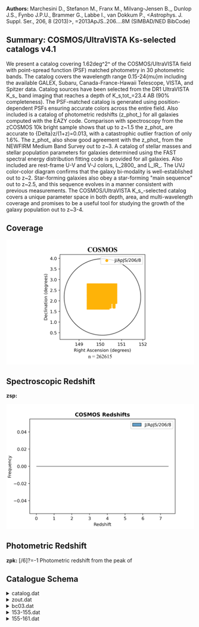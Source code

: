 **Authors:** Marchesini D., Stefanon M., Franx M., Milvang-Jensen B.,, Dunlop J.S., Fynbo J.P.U., Brammer G., Labbe I., van Dokkum P., <Astrophys. J. Suppl. Ser., 206, 8 (2013)>, =2013ApJS..206....8M (SIMBAD/NED BibCode)

## Summary: COSMOS/UltraVISTA Ks-selected catalogs v4.1 

We present a catalog covering 1.62deg^2^ of the COSMOS/UltraVISTA field with point-spread function (PSF) matched photometry in 30 photometric bands. The catalog covers the wavelength range 0.15-24{mu}m including the available GALEX, Subaru, Canada-France-Hawaii Telescope, VISTA, and Spitzer data. Catalog sources have been selected from the DR1 UltraVISTA K_s_ band imaging that reaches a depth of K_s,tot_=23.4 AB (90% completeness). The PSF-matched catalog is generated using position-dependent PSFs ensuring accurate colors across the entire field. Also included is a catalog of photometric redshifts (z_phot_) for all galaxies computed with the EAZY code. Comparison with spectroscopy from the zCOSMOS 10k bright sample shows that up to z~1.5 the z_phot_ are accurate to {Delta}z/(1+z)=0.013, with a catastrophic outlier fraction of only 1.6%. The z_phot_ also show good agreement with the z_phot_ from the NEWFIRM Medium Band Survey out to z~3. A catalog of stellar masses and stellar population parameters for galaxies determined using the FAST spectral energy distribution fitting code is provided for all galaxies. Also included are rest-frame U-V and V-J colors, L_2800_ and L_IR_. The UVJ color-color diagram confirms that the galaxy bi-modality is well-established out to z~2. Star-forming galaxies also obey a star-forming "main sequence" out to z~2.5, and this sequence evolves in a manner consistent with previous measurements. The COSMOS/UltraVISTA K_s_-selected catalog covers a unique parameter space in both depth, area, and multi-wavelength coverage and promises to be a useful tool for studying the growth of the galaxy population out to z~3-4.
## Coverage
![image](https://raw.githubusercontent.com/joshgithubbin/Sherlock-DDF/refs/heads/main/Catalogue%20Plotting/Catalogues/J-ApJS-206-8/Subcatalogues/COSMOS/Plots/fieldcover.png)
## Spectroscopic Redshift 
 
**zsp:**  
 

![image](https://raw.githubusercontent.com/joshgithubbin/Sherlock-DDF/refs/heads/main/Catalogue%20Plotting/Catalogues/J-ApJS-206-8/Subcatalogues/COSMOS/Plots/zspec.png)
## Photometric Redshift 
 
**zpk:** [/6]?=-1 Photometric redshift from the peak of 
 

## Catalogue Schema

<details>
<summary>catalog.dat</summary>

| Bytes   | Format       | Units       | Label         | Explanations                                                                |
|:--------|:-------------|:------------|:--------------|:----------------------------------------------------------------------------|
| 1- 6    | I6           | ---         | Seq           | [1/262615] Running sequence number                                          |
| 8- 16   | F9.5         | deg         | RAdeg         | [149.3/150.8] Right ascension (J2000)                                       |
| 18- 26  | F9.7         | deg         | DEdeg         | [1.6/2.9] Declination (J2000)                                               |
| 28- 38  | F11.5        | pix         | xpix          | X position of object in the Ks image                                        |
| 40- 50  | F11.5        | pix         | ypix          | Y position of object in the Ks image                                        |
| 52- 61  | F10.3        | ---         | FKstot        | [-41/644028] Total Ks-band flux with apcor                                  |
| 63- 68  | F6.3         | ---         | e_FKstot      | [0.1/53] Kstot uncertainty                                                  |
| 70- 78  | F9.3         | 0.3631uJy   | FKs           | [0.01/75226] UltraVISTA Ks flux (2)                                         |
| 80- 85  | F6.3         | 0.3631uJy   | e_FKs         | [0.6/17] FKs uncertainty                                                    |
| 87- 95  | F9.3         | 0.3631uJy   | FH            | [-16/93819] UltraVISTA H flux (2)                                           |
| 97-102  | F6.3         | 0.3631uJy   | e_FH          | [0.5/13] FH uncertainty                                                     |
| 104-112 | F9.3         | 0.3631uJy   | FJ            | [-19.1/64555] UltraVISTA J flux (2)                                         |
| 114-119 | F6.3         | 0.3631uJy   | e_FJ          | [0.3/10.3] FJ uncertainty                                                   |
| 121-130 | F10.3        | 0.3631uJy   | FY            | [-14.8/116197] UltraVISTA Y (broadband at                                   |
| 132-137 | F6.3         | 0.3631uJy   | e_FY          | [0.3/17] FY uncertainty                                                     |
| 139-147 | F9.3         | 0.3631uJy   | Fch4          | [-5255/44148]?=-99.9 Spitzer/IRAC                                           |
| 149-158 | F10.3        | 0.3631uJy   | e_Fch4        | [3.9/103098]?=-99.9 Fch4 uncertainty                                        |
| 160-168 | F9.3         | 0.3631uJy   | Fch3          | [-1501/63780]?=-99.9 Spitzer/IRAC                                           |
| 170-177 | F8.3         | 0.3631uJy   | e_Fch3        | [4.1/3195]?=-99.9 Fch3 uncertainty                                          |
| 179-187 | F9.3         | 0.3631uJy   | Fch2          | [-223/26394]?=-99.9 Spitzer/IRAC                                            |
| 189-196 | F8.3         | 0.3631uJy   | e_Fch2        | [0.6/1322]?=-99.9 Fch2 uncertainty                                          |
| 198-206 | F9.3         | 0.3631uJy   | Fch1          | [-218/23086]?=-99.9 Spitzer/IRAC                                            |
| 208-215 | F8.3         | 0.3631uJy   | e_Fch1        | [0.5/1156]?=-99.9 Fch1 uncertainty                                          |
| 217-224 | F8.3         | 0.3631uJy   | Fzp           | [-7/2060]?=-99.999 Subaru/SuprimeCam                                        |
| 226-232 | F7.3         | 0.3631uJy   | e_Fzp         | [0.1/2]?=-99.999 Fzp uncertainty                                            |
| 234-240 | F7.3         | 0.3631uJy   | Fip           | [-6.2/514]?=-99.999 Subaru/SuprimeCam                                       |
| 242-248 | F7.3         | 0.3631uJy   | e_Fip         | [0.08/0.8]?=-99.999 Fip uncertainty                                         |
| 250-256 | F7.3         | 0.3631uJy   | Frp           | [-17/876]?=-99.999 Subaru/SuprimeCam                                        |
| 258-264 | F7.3         | 0.3631uJy   | e_Frp         | [0.05/1.3]?=-99.999 Frp uncertainty                                         |
| 266-273 | F8.3         | 0.3631uJy   | FV            | [-6.6/1175]?=-99.999 Subaru/SuprimeCam                                      |
| 275-281 | F7.3         | 0.3631uJy   | e_FV          | [0.05/1.3]?=-99.999 FV uncertainty                                          |
| 283-290 | F8.3         | 0.3631uJy   | Fgp           | [-46/1249]?=-99.999 Subaru/SuprimeCam                                       |
| 292-298 | F7.3         | 0.3631uJy   | e_Fgp         | [0.05/0.8]?=-99.999 Fgp uncertainty                                         |
| 300-307 | F8.3         | 0.3631uJy   | FB            | [-7.4/1138]?=-99.999 Subaru/SuprimeCam                                      |
| 309-315 | F7.3         | 0.3631uJy   | e_FB          | [0.03/1.2]?=-99.999 FB uncertainty                                          |
| 317-325 | F9.3         | 0.3631uJy   | Fu            | [-54.1/16050] CFHT/MegaCam u* flux (2)                                      |
| 327-332 | F6.3         | 0.3631uJy   | e_Fu          | [0.03/14.2] Fu uncertainty                                                  |
| 334-341 | F8.3         | 0.3631uJy   | FIA484        | [-257/2448]?=-99.999 Subaru/SuprimeCam                                      |
| 484     | flux         | (2)         | 343-349       | F7.3  0.3631uJy e_FIA484 [0.07/8]?=-99.999 FIA484 uncertainty               |
| 351-358 | F8.3         | 0.3631uJy   | FIA527        | [-316/3211]?=-99.999 Subaru/SuprimeCam                                      |
| 527     | flux         | (2)         | 360-366       | F7.3  0.3631uJy e_FIA527 [0.07/9]?=-99.999 FIA527 uncertainty               |
| 368-375 | F8.3         | 0.3631uJy   | FIA624        | [-412/3666]?=-99.999 Subaru/SuprimeCam                                      |
| 624     | flux         | (2)         | 377-383       | F7.3  0.3631uJy e_FIA624 [0.09/8]?=-99.999 FIA624 uncertainty               |
| 385-392 | F8.3         | 0.3631uJy   | FIA679        | [-582/5602]?=-99.999 Subaru/SuprimeCam                                      |
| 679     | flux         | (2)         | 394-400       | F7.3  0.3631uJy e_FIA679 [0.1/8]?=-99.999 FIA679 uncertainty                |
| 402-409 | F8.3         | 0.3631uJy   | FIA738        | [-206/3984]?=-99.999 Subaru/SuprimeCam                                      |
| 738     | flux         | (2)         | 411-417       | F7.3  0.3631uJy e_FIA738 [0.1/9]?=-99.999 FIA738 uncertainty                |
| 419-427 | F9.3         | 0.3631uJy   | FIA767        | [-1449/5859]?=-99.999 Subaru/SuprimeCam                                     |
| 767     | flux         | (2)         | 429-435       | F7.3  0.3631uJy e_FIA767 [0.1/10]?=-99.999 FIA767 uncertainty               |
| 437-444 | F8.3         | 0.3631uJy   | FIB427        | [-871/7199]?=-99.999 Subaru/SuprimeCam                                      |
| 427     | flux         | (2)         | 446-452       | F7.3  0.3631uJy e_FIB427 [0.07/17]?=-99.999 FIB427 uncertainty              |
| 454-462 | F9.3         | 0.3631uJy   | FIB464        | [-1043/8397]?=-99.999 Subaru/SuprimeCam                                     |
| 464     | flux         | (2)         | 464-470       | F7.3  0.3631uJy e_FIB464 [0.1/17]?=-99.999 FIB464 uncertainty               |
| 472-480 | F9.3         | 0.3631uJy   | FIB505        | [-1476/7743]?=-99.999 Subaru/SuprimeCam                                     |
| 505     | flux         | (2)         | 482-488       | F7.3  0.3631uJy e_FIB505 [0.09/15]?=-99.999 FIB505 uncertainty              |
| 490-497 | F8.3         | 0.3631uJy   | FIB574        | [-566/7152]?=-99.999 Subaru/SuprimeCam                                      |
| 574     | flux         | (2)         | 499-505       | F7.3  0.3631uJy e_FIB574 [0.1/13]?=-99.999 FIB574 uncertainty               |
| 507-514 | F8.3         | 0.3631uJy   | FIB709        | [-645/5095]?=-99.999 Subaru/SuprimeCam                                      |
| 709     | flux         | (2)         | 516-522       | F7.3  0.3631uJy e_FIB709 [0.1/9]?=-99.999 FIB709 uncertainty                |
| 524-532 | F9.3         | 0.3631uJy   | FIB827        | [-1449/4860]?=-99.999 Subaru/SuprimeCam                                     |
| 827     | flux         | (2)         | 534-540       | F7.3  0.3631uJy e_FIB827 [0.1/10]?=-99.999 FIB827 uncertainty               |
| 542-550 | F9.3         | 0.3631uJy   | FFUV          | [-1482/7734]?=-99.9 GALEX FUV flux (2)                                      |
| 552-558 | F7.3         | 0.3631uJy   | e_FFUV        | [0.06/946]?=-99.9 FFUV uncertainty                                          |
| 560-568 | F9.3         | 0.3631uJy   | FNUV          | [-6098/5495]?=-99.9 GALEX NUV flux (2)                                      |
| 570-576 | F7.3         | 0.3631uJy   | e_FNUV        | [0.04/452]?=-99.9 FNUV uncertainty                                          |
| 578-586 | F9.3         | 0.3631uJy   | F24           | [0.1/33412]?=-99.9 Spitzer/MIPS 24um flux (2)                               |
| 588-594 | F7.3         | 0.3631uJy   | e_F24         | [0.1/14]?=-99.9 F24 uncertainty                                             |
| 596-600 | F5.3         | ---         | Kflag         | [0/6] SExtractor's FLAG output for the                                      |
| 602-606 | F5.3         | ---         | S/G           | [0/1] SExtractor's CLASS_STAR output from the                               |
| 608-615 | F8.5         | ---         | KKron         | [3/50] SExtractor's Kron radius in Ks-band                                  |
| 617-623 | F7.5         | ---         | apcor         | [1/1.2] Aperture correction that has been                                   |
| 625-632 | F8.5         | ---         | zsp           | [0.01/2.1]?=-1 zCOSMOS spectroscopic redshift                               |
| 634-641 | F8.5         | ---         | CC            | [3/5]?=-1 Spectroscopic redshift quality flag                               |
| 643-648 | I6           | ---         | zCOSMOS       | [7447/950074]?=-1 ID of the spectroscopic                                   |
| 650     | I1           | ---         | Star          | [0/1] Star/galaxy indicator determined from                                 |
| 652     | I1           | ---         | Cont          | [0/1] Contamination: proximity to a bright                                  |
| 654-655 | I2           | ---         | nCont         | [0/21] Number of filters where object lies                                  |
| 0       | (nan_contam) | (5)         | 657-661       | I5    ---         Ori    [230/82870] ID number in the original              |
| 9       | COSMOS       | subfields   | (orig_cat_id) | 663  I1    ---         Field  [1/9] Subfield of the object (orig_cat_field) |
| 665     | I1           | ---         | USE           | [0/1] Indicates galaxies with uncontaminated                                |
| 5       | (6)          | Note        | (1):          | Total Ks flux and error determined using Sextractor's flux_auto. An         |
| 5       | times        | the         | Kron          | radius.                                                                     |
| 3       | as           | these       | are           | probably contaminated by a nearby object or are near saturated pixels.      |
| 99      | so           | are         | ignored       | by EAZY and FAST. Objects with 0<value<5 are probably                       |
| 3       | should       | probably    | be            | excluded as many filters of data are                                        |
| 1       | have,        | K(ap)<24.44 | (i.e.,        | 3-sigma detection), star =0,                                                |
| 4       | so           | for         | truly         | complete sample that selection                                              |

**Note**: Total Ks flux and error determined using Sextractor's flux_auto. An
          additional aperture correction has also been applied to correct for
          flux outside 2.5 times the Kron radius.
Note (2): Flux and error in filter X measured in a 2.1" aperture from
          PSF-matched images.
          Total magnitudes in any band can be calculated via
          flux_X(total)_=flux_X(aperture)_*(FKstot/FKs), where X is the band
          of interest.
Note (3): One should be cautious using objects with Kflag>3 as these are
          probably contaminated by a nearby object or are near saturated pixels.
Note (4): See "Confidence Class" in Lilly et al. (2007, J/ApJS/172/70) for full
          definition of these flags.
Note (5): If this object is near an object that is saturated and the flux is
          contaminated by PSF convolution of the saturated object this value =1.
          The value is the TOTAL number of filters that have this type of
          contamination. The fluxes of these filters have been set to -99 so are
          ignored by EAZY and FAST. Objects with 0<value<5 are probably
          acceptable as are only missing a few filters of data. Objects with
          value >3 should probably be excluded as many filters of data are
          contaminated and missing.
Note (6): A simple switch for choosing galaxies with good photometry. Objects
          with USE =1 have, K(ap)<24.44 (i.e., 3-sigma detection), star =0,
          contamination =0, and nan_contam <3. Be aware that this includes
          objects with Ks_tot>23.4 so for truly complete sample that selection
          should also be done.

</details>

<details>
<summary>zout.dat</summary>

| Bytes   | Format   | Units   | Label   | Explanations                                       |
|:--------|:---------|:--------|:--------|:---------------------------------------------------|
| 1- 6    | I6       | ---     | Seq     | [1/262615] Running sequence number                 |
| 8- 14   | F7.4     | ---     | zsp     | [0.01/2.1]?=-1 Spectroscopic redshift from zCOSMOS |
| 16- 22  | F7.3     | ---     | za      | [0.01/6]?=-99 Redshift where {chi}^2^ is minimized |
| 24- 30  | F7.3     | ---     | zm1     | [0.01/6]?=-99 Redshift marginalized over           |
| 32- 43  | E12.7    | ---     | chia    | [1.4/3759]?=-99 {chi}^2^ value at z=za             |
| 45- 51  | F7.3     | ---     | zp      | [0.01/6]?=-99 Redshift where likelihood is         |
| 53- 64  | E12.7    | ---     | chip    | [1.4/3759]?=-99 Original {chi}^2^ at z=zp          |
| 66- 72  | F7.3     | ---     | zm2     | [0.01/6]?=-99 Redshift marginalized over           |
| 74- 80  | F7.3     | ---     | odds    | [-99/1] Redshift quality parameter (1)             |
| 82- 88  | F7.3     | ---     | l68     | [0.01/6]?=-99 Lower 68% confidence interval on zpk |
| 90- 96  | F7.3     | ---     | u68     | [0.02/6]?=-99 Upper 68% confidence interval on zpk |
| 98-104  | F7.3     | ---     | l95     | [0.01/6]?=-99 Lower 95% confidence interval on zpk |
| 106-112 | F7.3     | ---     | u95     | [0.02/6]?=-99 Upper 95% confidence interval on zpk |
| 114-120 | F7.3     | ---     | l99     | [0.01/6]?=-99 Lower 99% confidence interval on zpk |
| 122-128 | F7.3     | ---     | u99     | [0.02/6]?=-99 Upper 68% confidence interval on zpk |
| 130-132 | I3       | ---     | Nf      | [8/29]?=-99 Number of filters used to determine    |
| 134-146 | E13.7    | ---     | q_z     | [-99/3.26455e+212] z quality                       |
| 148-155 | F8.4     | ---     | zpk     | [0.01/6]?=-99 Photometric redshift from the peak   |
| 157-163 | F7.3     | ---     | Probpk  | [-99/1] Peak probability                           |
| 165-172 | F8.4     | ---     | zmc     | [0.01/6]?=-99 zmc value (1)                        |

**Note**: Photometric redshift information from EASY code
          (Brammer et al. 2008ApJ...686.1503B).
          See http://www.astro.yale.edu/eazy/?node17 for more details.

</details>

<details>
<summary>bc03.dat</summary>

| Bytes   | Format   | Units     | Label   | Explanations                                |
|:--------|:---------|:----------|:--------|:--------------------------------------------|
| 1- 6    | I6       | ---       | Seq     | [1/262615] Running sequence number          |
| 8- 14   | F7.4     | ---       | z       | [0.01/6]?=-1 Photometric redshift from EASY |
| 16- 20  | F5.2     | [yr]      | ltau    | [7/10]?=-1 Best-fit value of log({tau}) (1) |
| 22- 27  | F6.3     | ---       | metal   | [0.02]?=-1 Metallicity (fixed at 0.020)     |
| 29- 33  | F5.2     | [yr]      | lage    | [7/10.1]?=-1 Best-fit value of log(t) (1)   |
| 35- 39  | F5.2     | ---       | Av      | [0/4]?=-1 Best-fit value of A_v_            |
| 41- 46  | F6.2     | [Msun]    | lmass   | [-1/14.3]?=-99 Best-fit value of            |
| 48- 53  | F6.2     | [Msun/yr] | lsfr    | [-36/4.8]?=-99 Best-fit value of log(sfr)   |
| 55- 60  | F6.2     | [yr-1]    | lssfr   | [-43/-1]?=-99 Best-fit value of log(ssfr)   |
| 62- 66  | F5.2     | ---       | la2t    | [-3/3.1] la2t value                         |
| 68- 75  | E8.3     | ---       | chi2    | [-1/189] {chi}^2^ of best-fitting model     |

**Note**: We assume galaxies have exponentially declining star formation
          histories (SFHs) of the form SFR{propto}exp(-t/{tau}), where t is the
          time since the onset of star formation and {tau} is the e-folding star
          formation timescale in units of yr. See section 5.1.

</details>

<details>
<summary>153-155.dat</summary>

| Bytes   | Format   | Units                                    | Label       | Explanations                                                                  |
|:--------|:---------|:-----------------------------------------|:------------|:------------------------------------------------------------------------------|
| 1- 6    | I6       | ---                                      | Seq         | [1/262615] Running sequence number                                            |
| 8- 15   | F8.5     | ---                                      | zpk         | [/6]?=-1 Photometric redshift from the peak of                                |
| 17- 22  | F6.2     | ---                                      | DM          | [/47]?=-99 Distance modulus                                                   |
| 24- 26  | I3       | ---                                      | Nf          | [/20]?=-99 Number of filters used for the fit                                 |
| 28- 39  | E12.6    | ---                                      | chi2        | [/2009]?=-99 Best-fit {chi}^2^                                                |
| 41- 52  | E12.6    | ---                                      | L153        | [/826698]?=-99 EAZY-interpolated U-V color index (1)                          |
| 54- 65  | E12.6    | ---                                      | L155        | [/5.59709e+06]?=-99 EAZY-interpolated U-V                                     |
| 03      | 155:     | REST_FRAME/maiz-apellaniz_Johnson_V.res, | 5.49056e+03 | Rest-frame colors computed using templates in tweak_UVISTA_v4.1/spectra.param |

**Note**: 153: REST_FRAME/maiz-apellaniz_Johnson_U.res, 3.59854e+03
   155: REST_FRAME/maiz-apellaniz_Johnson_V.res, 5.49056e+03
   Rest-frame colors computed using templates in tweak_UVISTA_v4.1/spectra.param

</details>

<details>
<summary>155-161.dat</summary>

| Bytes   | Format   | Units        | Label       | Explanations                                                                   |
|:--------|:---------|:-------------|:------------|:-------------------------------------------------------------------------------|
| 1- 6    | I6       | ---          | Seq         | [1/262615] Running sequence number                                             |
| 8- 15   | F8.5     | ---          | zpk         | [/6]?=-1 Photometric redshift from the peak of                                 |
| 17- 22  | F6.2     | ---          | DM          | [/47]?=-99 Distance modulus                                                    |
| 24- 26  | I3       | ---          | Nf          | [/20]?=-99 Number of filters used for the fit                                  |
| 28- 39  | E12.6    | ---          | chi2        | [/1730]?=-99 Best-fit {chi}^2^                                                 |
| 41- 52  | E12.6    | ---          | L155        | [/261250]?=-99 EAZY-interpolated V-J color index (1)                           |
| 54- 65  | E12.6    | ---          | L161        | [/1.06681e+06]?=-99 EAZY-interpolated V-J                                      |
| 03      | 161:     | 2MASS/J.res, | 1.23751e+04 | Rest-frame colors computed using templates in tweak_UVISTA_v3.24/spectra.param |

**Note**: 155: REST_FRAME/maiz-apellaniz_Johnson_V.res, 5.49056e+03
  161: 2MASS/J.res, 1.23751e+04
  Rest-frame colors computed using templates in tweak_UVISTA_v3.24/spectra.param

</details>
